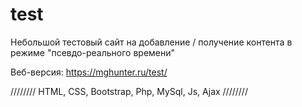 # test

Небольшой тестовый сайт на добавление / получение контента в режиме "псевдо-реального времени" 
 
Веб-версия: https://mghunter.ru/test/

//////// HTML, CSS, Bootstrap, Php, MySql, Js, Ajax ////////
